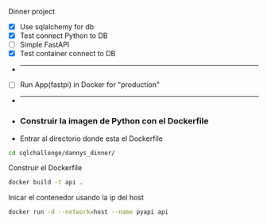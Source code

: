Dinner project
- [x] Use sqlalchemy for db
- [x] Test connect Python to DB
- [ ] Simple FastAPI
- [x] Test container connect to DB
- ***
- [ ] Run App(fastpi) in Docker for "production"
- ***
- ### Construir la imagen de Python con el Dockerfile
- Entrar al directorio donde esta el Dockerfile
```bash
cd sqlchallenge/dannys_dinner/
```
Construir el Dockerfile
```bash
docker build -t api .
```
Inicar el contenedor usando la ip del host
```bash
docker run -d --network=host --name pyapi api
```
